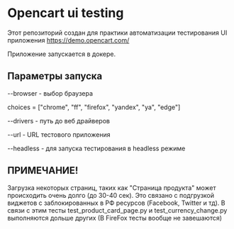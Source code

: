 <h1>Opencart ui testing</h1>

Этот репозиторий создан для практики автоматизации тестирования UI приложения 
https://demo.opencart.com/

Приложение запускается в докере.


<h2>Параметры запуска</h2>
<p>--browser - выбор браузера 
<p>choices = ["chrome", "ff", "firefox", "yandex", "ya", "edge"]
<p>--drivers - путь до веб драйверов
<p>--url - URL тестового приложения
<p>--headless - для запуска тестирования в headless режиме

<h2>ПРИМЕЧАНИЕ!</h2>
<p>Загрузка некоторых страниц, таких как "Cтраница продукта" может происходить очень долго (до 30-40 сек).
Это связано с подгрузкой виджетов с заблокированных в РФ ресурсов (Facebook, Twitter и тд).
В связи с этим тесты test_product_card_page.py и test_currency_change.py выполняются дольше других
(В FireFox тесты вообще не завешаются)
